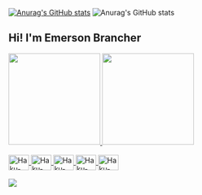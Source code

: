 [![Anurag's GitHub stats](https://github-readme-stats.vercel.app/api?username=EmersonBrancher)](https://github.com/EmersonBrancher/github-readme-stats)
![Anurag's GitHub stats](https://github-readme-stats.vercel.app/api?username=EmersonBrancher&show_icons=true)

## Hi! I'm Emerson Brancher ##
 <div>
  <a href="https://github.com/EmersonBrancher">
  <img height="180em" src="https://github-readme-stats.vercel.app/api?username=EmersonBrancher&show_icons=true&theme=dark&include_all_commits=true&count_private=true"/>
  <img height="180em" src="https://github-readme-stats.vercel.app/api/top-langs/?username=EmersonBrancher&layout=compact&langs_count=7&theme=dark"/>
</div>
  
<div style="display: inline_block"><br>
  <img align="center" alt="Haku-Java" height="30" width="40" src="https://cdn.jsdelivr.net/gh/devicons/devicon/icons/java/java-original.svg">
  <img align="center" alt="Haku-Flutter" height="30" width="40" src="https://cdn.jsdelivr.net/gh/devicons/devicon/icons/flutter/flutter-original.svg">
  <img align="center" alt="Haku-Dart" height="30" width="40" src="https://cdn.jsdelivr.net/gh/devicons/devicon/icons/dart/dart-original.svg">
  <img align="center" alt="Haku-Js" height="30" width="40" src="https://cdn.jsdelivr.net/gh/devicons/devicon/icons/javascript/javascript-original.svg">
  <img align="center" alt="Haku-CSharp" height="30" width="40" src="https://cdn.jsdelivr.net/gh/devicons/devicon/icons/csharp/csharp-original.svg">
 
<div>
 <br>
  <a href="https://www.linkedin.com/in/emerson-brancher/" target="_blank"><img src="https://img.shields.io/badge/-LinkedIn-%230077B5?style=for-the-badge&logo=linkedin&logoColor=white" target="_blank"></a> 
  <!-- a href="https://www.instagram.com/haku.apk/" target="_blank"><img src="https://img.shields.io/badge/-Instagram-%23E4405F?style=for-the-badge&logo=instagram&logoColor=white" target="_blank"></a -->

 
</div>
<!--
In case of want to change de icons
https://devicon.dev/

In case of want to add the repository snake game search for rafaballerini video at  Youtube

  -->
